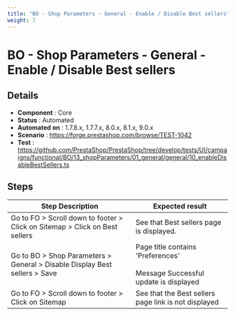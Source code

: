 ```yaml
---
title: "BO - Shop Parameters - General - Enable / Disable Best sellers"
weight: 7
---
```


# BO - Shop Parameters - General - Enable / Disable Best sellers
## Details
* **Component** : Core
* **Status** : Automated
* **Automated on** : 1.7.8.x, 1.7.7.x, 8.0.x, 8.1.x, 9.0.x
* **Scenario** : https://forge.prestashop.com/browse/TEST-1042
* **Test** : https://github.com/PrestaShop/PrestaShop/tree/develop/tests/UI/campaigns/functional/BO/13_shopParameters/01_general/general/10_enableDisableBestSellers.ts

## Steps
| Step Description | Expected result |
| ----- | ----- |
| Go to FO > Scroll down to footer > Click on Sitemap > Click on Best sellers | See that Best sellers page is displayed. |
| Go to BO > Shop Parameters > General > Disable Display Best sellers > Save | Page title contains 'Preferences'<br><br>Message Successful update is displayed |
| Go to FO > Scroll down to footer > Click on Sitemap | See that the Best sellers page link is not displayed |

